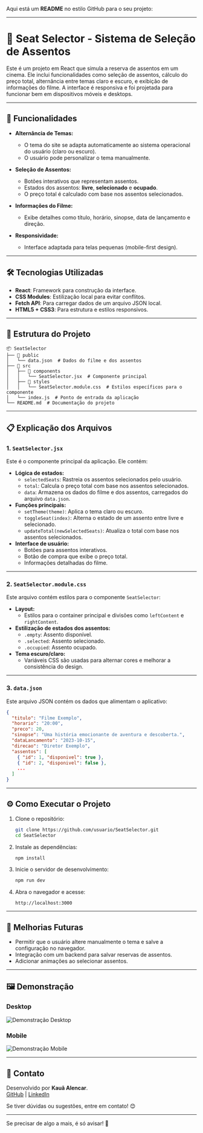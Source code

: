 Aqui está um **README** no estilo GitHub para o seu projeto:

---

# 🎥 Seat Selector - Sistema de Seleção de Assentos

Este é um projeto em React que simula a reserva de assentos em um cinema. Ele inclui funcionalidades como seleção de assentos, cálculo do preço total, alternância entre temas claro e escuro, e exibição de informações do filme. A interface é responsiva e foi projetada para funcionar bem em dispositivos móveis e desktops.

---

## 🚀 Funcionalidades

- **Alternância de Temas:** 
  - O tema do site se adapta automaticamente ao sistema operacional do usuário (claro ou escuro).
  - O usuário pode personalizar o tema manualmente.

- **Seleção de Assentos:**
  - Botões interativos que representam assentos.
  - Estados dos assentos: **livre**, **selecionado** e **ocupado**.
  - O preço total é calculado com base nos assentos selecionados.

- **Informações do Filme:**
  - Exibe detalhes como título, horário, sinopse, data de lançamento e direção.

- **Responsividade:**
  - Interface adaptada para telas pequenas (mobile-first design).

---

## 🛠️ Tecnologias Utilizadas

- **React**: Framework para construção da interface.
- **CSS Modules**: Estilização local para evitar conflitos.
- **Fetch API**: Para carregar dados de um arquivo JSON local.
- **HTML5 + CSS3**: Para estrutura e estilos responsivos.

---

## 📂 Estrutura do Projeto

```
📦 SeatSelector
├── 📂 public
│   └── data.json  # Dados do filme e dos assentos
├── 📂 src
│   ├── 📂 components
│   │   └── SeatSelector.jsx  # Componente principal
│   ├── 📂 styles
│   │   └── SeatSelector.module.css  # Estilos específicos para o componente
│   └── index.js  # Ponto de entrada da aplicação
└── README.md  # Documentação do projeto
```

---

## 📋 Explicação dos Arquivos

### 1. `SeatSelector.jsx`
Este é o componente principal da aplicação. Ele contém:
- **Lógica de estados:**
  - `selectedSeats`: Rastreia os assentos selecionados pelo usuário.
  - `total`: Calcula o preço total com base nos assentos selecionados.
  - `data`: Armazena os dados do filme e dos assentos, carregados do arquivo `data.json`.
- **Funções principais:**
  - `setTheme(theme)`: Aplica o tema claro ou escuro.
  - `toggleSeat(index)`: Alterna o estado de um assento entre livre e selecionado.
  - `updateTotal(newSelectedSeats)`: Atualiza o total com base nos assentos selecionados.
- **Interface de usuário:**
  - Botões para assentos interativos.
  - Botão de compra que exibe o preço total.
  - Informações detalhadas do filme.

---

### 2. `SeatSelector.module.css`
Este arquivo contém estilos para o componente `SeatSelector`:
- **Layout:**
  - Estilos para o container principal e divisões como `leftContent` e `rightContent`.
- **Estilização de estados dos assentos:**
  - `.empty`: Assento disponível.
  - `.selected`: Assento selecionado.
  - `.occupied`: Assento ocupado.
- **Tema escuro/claro:** 
  - Variáveis CSS são usadas para alternar cores e melhorar a consistência do design.

---

### 3. `data.json`
Este arquivo JSON contém os dados que alimentam o aplicativo:
```json
{
  "titulo": "Filme Exemplo",
  "horario": "20:00",
  "preco": 20,
  "sinopse": "Uma história emocionante de aventura e descoberta.",
  "dataLancamento": "2023-10-15",
  "direcao": "Diretor Exemplo",
  "assentos": [
    { "id": 1, "disponivel": true },
    { "id": 2, "disponivel": false },
    ...
  ]
}
```

---

## ⚙️ Como Executar o Projeto

1. Clone o repositório:
   ```bash
   git clone https://github.com/usuario/SeatSelector.git
   cd SeatSelector
   ```

2. Instale as dependências:
   ```bash
   npm install
   ```

3. Inicie o servidor de desenvolvimento:
   ```bash
   npm run dev
   ```

4. Abra o navegador e acesse:
   ```
   http://localhost:3000
   ```

---

## 🌟 Melhorias Futuras
- Permitir que o usuário altere manualmente o tema e salve a configuração no navegador.
- Integração com um backend para salvar reservas de assentos.
- Adicionar animações ao selecionar assentos.

---

## 🖼️ Demonstração

### Desktop
![Demonstração Desktop](#)

### Mobile
![Demonstração Mobile](#)

---

## 📧 Contato

Desenvolvido por **Kauã Alencar**.  
[GitHub](https://github.com/KauaAlencar) | [LinkedIn](https://www.linkedin.com/in/kau%C3%A3-alencar-b15119215/)  

Se tiver dúvidas ou sugestões, entre em contato! 😊

--- 

Se precisar de algo a mais, é só avisar! 🚀
